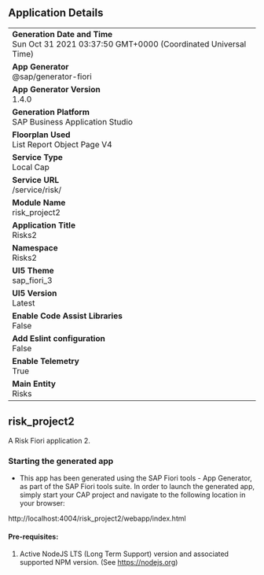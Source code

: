 ## Application Details
|               |
| ------------- |
|**Generation Date and Time**<br>Sun Oct 31 2021 03:37:50 GMT+0000 (Coordinated Universal Time)|
|**App Generator**<br>@sap/generator-fiori|
|**App Generator Version**<br>1.4.0|
|**Generation Platform**<br>SAP Business Application Studio|
|**Floorplan Used**<br>List Report Object Page V4|
|**Service Type**<br>Local Cap|
|**Service URL**<br>/service/risk/
|**Module Name**<br>risk_project2|
|**Application Title**<br>Risks2|
|**Namespace**<br>Risks2|
|**UI5 Theme**<br>sap_fiori_3|
|**UI5 Version**<br>Latest|
|**Enable Code Assist Libraries**<br>False|
|**Add Eslint configuration**<br>False|
|**Enable Telemetry**<br>True|
|**Main Entity**<br>Risks|

## risk_project2

A Risk Fiori application 2.

### Starting the generated app

-   This app has been generated using the SAP Fiori tools - App Generator, as part of the SAP Fiori tools suite.  In order to launch the generated app, simply start your CAP project and navigate to the following location in your browser:

http://localhost:4004/risk_project2/webapp/index.html

#### Pre-requisites:

1. Active NodeJS LTS (Long Term Support) version and associated supported NPM version.  (See https://nodejs.org)


